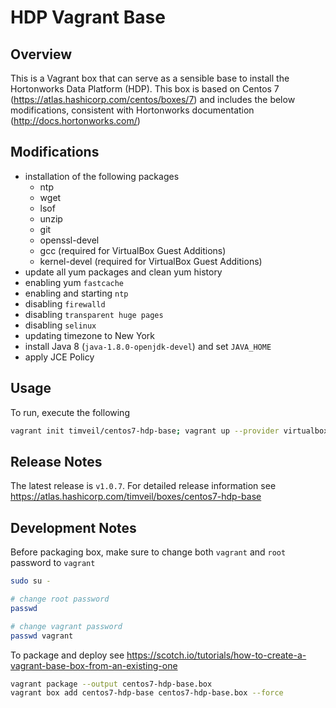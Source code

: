 # HDP Vagrant Base

## Overview

This is a Vagrant box that can serve as a sensible base to install the Hortonworks Data Platform (HDP).  This box is based on Centos 7 (https://atlas.hashicorp.com/centos/boxes/7) and includes the below 
 modifications, consistent with Hortonworks documentation (http://docs.hortonworks.com/)

## Modifications

* installation of the following packages
  * ntp
  * wget
  * lsof
  * unzip
  * git
  * openssl-devel
  * gcc (required for VirtualBox Guest Additions)
  * kernel-devel (required for VirtualBox Guest Additions)
* update all yum packages and clean yum history
* enabling yum `fastcache`
* enabling and starting `ntp`
* disabling `firewalld`
* disabling `transparent huge pages`
* disabling `selinux`
* updating timezone to New York
* install Java 8 (`java-1.8.0-openjdk-devel`) and set `JAVA_HOME`
* apply JCE Policy

## Usage

To run, execute the following

```bash
vagrant init timveil/centos7-hdp-base; vagrant up --provider virtualbox
```

## Release Notes

The latest release is `v1.0.7`.  For detailed release information see https://atlas.hashicorp.com/timveil/boxes/centos7-hdp-base

## Development Notes

Before packaging box, make sure to change both `vagrant` and `root` password to `vagrant`

```bash
sudo su -

# change root password
passwd 

# change vagrant password
passwd vagrant
```

To package and deploy see https://scotch.io/tutorials/how-to-create-a-vagrant-base-box-from-an-existing-one

```bash
vagrant package --output centos7-hdp-base.box
vagrant box add centos7-hdp-base centos7-hdp-base.box --force
```


